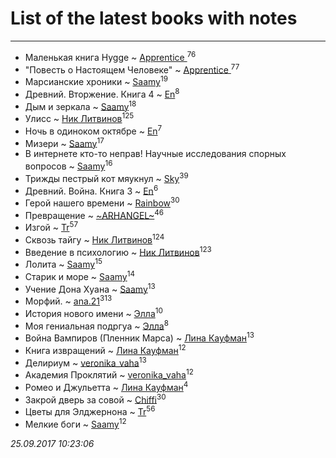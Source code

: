 # List of the latest books with notes
---

* Маленькая книга Hygge ~ [Apprentice ](users/528/52821952-vkontakte)<sup>76</sup>
* "Повесть о Настоящем Человеке" ~ [Apprentice ](users/528/52821952-vkontakte)<sup>77</sup>
* Марсианские хроники ~ [Saamy](users/115/115226508-vkontakte)<sup>19</sup>
* Древний. Вторжение. Книга 4 ~ [En](users/333/333646551-vkontakte)<sup>8</sup>
* Дым и зеркала ~ [Saamy](users/115/115226508-vkontakte)<sup>18</sup>
* Улисс ~ [Ник Литвинов](users/241/241974816-vkontakte)<sup>125</sup>
* Ночь в одиноком октябре ~ [En](users/333/333646551-vkontakte)<sup>7</sup>
* Мизери ~ [Saamy](users/115/115226508-vkontakte)<sup>17</sup>
* В интернете кто-то неправ! Научные исследования спорных вопросов ~ [Saamy](users/115/115226508-vkontakte)<sup>16</sup>
* Трижды пестрый кот мяукнул ~ [Sky](users/118/118049897850017649660-google)<sup>39</sup>
* Древний. Война. Книга 3 ~ [En](users/333/333646551-vkontakte)<sup>6</sup>
* Герой нашего времени ~ [Rainbow](users/109/109787328219839805802-google)<sup>30</sup>
* Превращение ~ [~ARHANGEL~](users/642/64251996-vkontakte)<sup>46</sup>
* Изгой ~ [Tr](users/122/12282474-vkontakte)<sup>57</sup>
* Сквозь тайгу ~ [Ник Литвинов](users/241/241974816-vkontakte)<sup>124</sup>
* Введение в психологию ~ [Ник Литвинов](users/241/241974816-vkontakte)<sup>123</sup>
* Лолита ~ [Saamy](users/115/115226508-vkontakte)<sup>15</sup>
* Старик и море ~ [Saamy](users/115/115226508-vkontakte)<sup>14</sup>
* Учение Дона Хуана ~ [Saamy](users/115/115226508-vkontakte)<sup>13</sup>
* Морфий. ~ [ana.21](users/107/107655526900000657481-google)<sup>313</sup>
* История нового имени ~ [Элла](users/100/1002037069862545-facebook)<sup>10</sup>
* Моя гениальная подргуа ~ [Элла](users/100/1002037069862545-facebook)<sup>8</sup>
* Война Вампиров (Пленник Марса) ~ [Лина Кауфман](users/143/143278479-vkontakte)<sup>13</sup>
* Книга извращений ~ [Лина Кауфман](users/143/143278479-vkontakte)<sup>12</sup>
* Делириум ~ [veronika_vaha](users/876/87639392-vkontakte)<sup>13</sup>
* Академия Проклятий ~ [veronika_vaha](users/876/87639392-vkontakte)<sup>12</sup>
* Ромео и Джульетта ~ [Лина Кауфман](users/143/143278479-vkontakte)<sup>4</sup>
* Закрой дверь за совой ~ [Chiffi](users/105/105831994080785626680-google)<sup>30</sup>
* Цветы для Элджернона ~ [Tr](users/122/12282474-vkontakte)<sup>56</sup>
* Мелкие боги ~ [Saamy](users/115/115226508-vkontakte)<sup>12</sup>


_25.09.2017 10:23:06_
